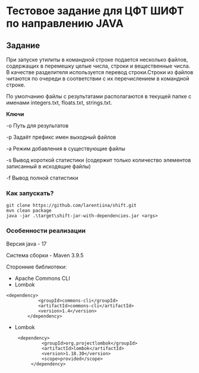 # Тестовое задание для ЦФТ ШИФТ по направлению JAVA
## Задание
При запуске утилиты в командной строке подается несколько файлов, содержащих в перемешку целые числа, строки и вещественные числа. В качестве разделителя используется перевод строки.Строки из файлов читаются по очереди в соответствии с их
перечислением в командной строке.

По умолчанию файлы с результатами располагаются в текущей папке с именами integers.txt, floats.txt, strings.txt.

**Ключи**

\-o Путь для результатов

\-p Задаёт префикс имен выходный файлов

\-a Режим добавления в существующие файлы

\-s Вывод короткой статистики (содержит только количество элементов записанный в исходящие файлы)

\-f Вывод полной статистики


### Как запускать?
```
git clone https://github.com/larentiina/shift.git
mvn clean package
java -jar .\target\shift-jar-with-dependencies.jar <args>
```
### Особенности реализации
Версия java - 17

Система сборки - Maven  3.9.5

Сторонние библиотеки:
- Apache Commons CLI
- Lombok
```
<dependency>
            <groupId>commons-cli</groupId>
            <artifactId>commons-cli</artifactId>
            <version>1.4</version>
        </dependency>
```
- Lombok
  ```
   <dependency>
            <groupId>org.projectlombok</groupId>
            <artifactId>lombok</artifactId>
            <version>1.18.30</version>
            <scope>provided</scope>
        </dependency>
  ```
